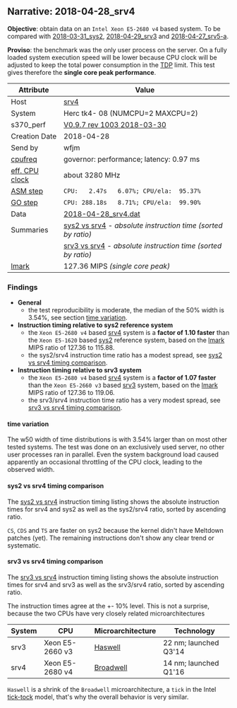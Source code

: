 ## Narrative: 2018-04-28_srv4

**Objective**: obtain data on an `Intel Xeon E5-2680 v4` based system.
To be compared with [2018-03-31_sys2](2018-03-31_sys2.md),
[2018-04-29_srv3](2018-04-29_srv3.md) and
[2018-04-27_srv5-a](2018-04-27_srv5-a.md).

**Proviso**: the benchmark was the only user process on the server. On a fully
loaded system execution speed will be lower because CPU clock will be adjusted
to keep the total power consumption in the
[TDP](https://en.wikipedia.org/wiki/Thermal_design_power) limit.
This test gives therefore the **single core peak performance**.

| Attribute | Value |
| --------- | ----- |
| Host   | [srv4](hostinfo_srv4.md) |
| System | Herc tk4- 08 (NUMCPU=2 MAXCPU=2) |
| s370_perf | [V0.9.7  rev  1003  2018-03-30](https://github.com/wfjm/s370-perf/blob/2685ff0/codes/s370_perf.asm) |
| Creation Date | 2018-04-28 |
| Send by | wfjm |
| [cpufreq](README_narr.md#user-content-cpufreq) | governor: performance; latency: 0.97 ms |
| [eff. CPU clock](README_narr.md#user-content-effclk) | about 3280 MHz |
| [ASM step](README_narr.md#user-content-asm) | `CPU:   2.47s   6.07%; CPU/ela:  95.37%` |
| [GO step](README_narr.md#user-content-go)   | `CPU: 288.18s   8.71%; CPU/ela:  99.90%` |
| Data | [2018-04-28_srv4.dat](../data/2018-04-28_srv4.dat) |
| Summaries | [sys2 vs srv4](sum_2018-04-28_srv4_and_sys2.dat) - _absolute instruction time (sorted by ratio)_ |
|           | [srv3 vs srv4](sum_2018-04-29_srv4_and_srv3.dat) - _absolute instruction time (sorted by ratio)_ |
| [lmark](README_narr.md#user-content-lmark) | 127.36 MIPS _(single core peak)_ |

### Findings <a name="find"></a>
- **General**
  - the test reproducibility is moderate, the median of the 50% width is 3.54%,
    see section [time variation](#user-content-find-tvar).
- **Instruction timing relative to sys2 reference system**
  - the `Xeon E5-2680 v4` based [srv4](hostinfo_srv4.md)  system is a
    **factor of 1.10 faster** than the `Xeon E5-1620` based
    [sys2](hostinfo_sys2.md) reference system, based on the
    [lmark](README_narr.md#user-content-lmark) MIPS ratio of 127.36 to 115.88.
  - the sys2/srv4 instruction time ratio has a modest spread, see
    [sys2 vs srv4 timing comparison](#user-content-find-vs-sys2).
- **Instruction timing relative to srv3 system**
  - the `Xeon E5-2680 v4` based [srv4](hostinfo_srv4.md)  system is a
    **factor of 1.07 faster** than the `Xeon E5-2660 v3` based
    [srv3](hostinfo_srv3.md) system, based on the
    [lmark](README_narr.md#user-content-lmark) MIPS ratio of 127.36 to 119.06.
  - the srv3/srv4 instruction time ratio has a very modest spread, see
    [srv3 vs srv4 timing comparison](#user-content-find-vs-srv3).

#### time variation <a name="find-tvar"></a>
The w50 width of time distributions is with 3.54% larger than on most other
tested systems. The test was done on an exclusively used server, no other user
processes ran in parallel. Even the system background load caused apparently
an occasional throttling of the CPU clock, leading to the observed width.

#### sys2 vs srv4 timing comparison <a name="find-vs-sys2"></a>
The [sys2 vs srv4](sum_2018-04-28_srv4_and_sys2.dat) instruction
timing listing shows the absolute instruction times for srv4 and sys2
as well as the sys2/srv4 ratio, sorted by ascending ratio.

`CS`, `CDS` and `TS` are faster on sys2 because the kernel didn't have
Meltdown patches (yet). The remaining instructions don't show any clear
trend or systematic.

#### srv3 vs srv4 timing comparison <a name="find-vs-srv3"></a>
The [srv3 vs srv4](sum_2018-04-29_srv4_and_srv3.dat) instruction
timing listing shows the absolute instruction times for srv4 and srv3
as well as the srv3/srv4 ratio, sorted by ascending ratio.

The instruction times agree at the +- 10% level.
This is not a surprise, because the two CPUs have very closely related
microarchitectures

| System | CPU | Microarchitecture | Technology |
| ------ | --- | ----------------- | ---------- |
| srv3   | Xeon E5-2660 v3 | [Haswell](https://en.wikipedia.org/wiki/Haswell_(microarchitecture))   | 22 nm; launched Q3'14 |
| srv4   | Xeon E5-2680 v4 | [Broadwell](https://en.wikipedia.org/wiki/Broadwell_(microarchitecture)) | 14 nm; launched Q1'16 |

`Haswell` is a shrink of the `Broadwell` microarchitecture, a `tick`
in the Intel
[tick-tock](https://en.wikipedia.org/wiki/Tick%E2%80%93tock_model) model,
that's why the overall behavior is very similar.
